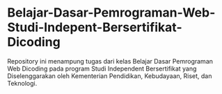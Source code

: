 # Belajar-Dasar-Pemrograman-Web-Studi-Indepent-Bersertifikat-Dicoding
Repository ini menampung tugas dari kelas Belajar Dasar Pemrograman Web Dicoding pada program Studi Independent Bersertifikat yang Diselenggarakan oleh Kementerian Pendidikan, Kebudayaan, Riset, dan Teknologi.
